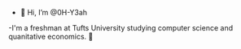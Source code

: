 - 👋 Hi, I’m @0H-Y3ah

-I'm a freshman at Tufts University studying computer science and quanitative economics. 🐘
